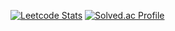 [![Leetcode Stats](https://leetcard.jacoblin.cool/yahoone1105?ext=heatmap)](https://leetcode.com/yahoone1105)
[![Solved.ac Profile](http://mazassumnida.wtf/api/v2/generate_badge?boj=monahn)](https://solved.ac/monahn)<br/>
